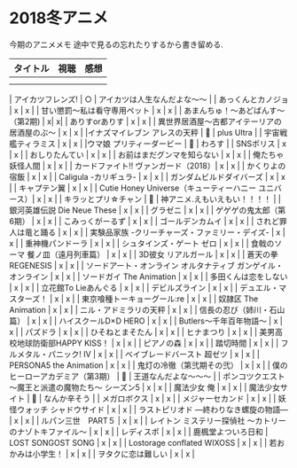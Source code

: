 # 2018冬アニメ
今期のアニメメモ
途中で見るの忘れたりするから書き留める.

|  タイトル  |  視聴  | 感想  |
| ------- | ------- | ------- |
||||
||||

| アイカツフレンズ! | ○ | アイカツは人生なんだよな〜〜 |
| あっくんとカノジョ | x | x |
| 甘い懲罰～私は看守専用ペット | x | x |
| あまんちゅ！～あどばんす～（第2期) | x| x|
| ありすorありす | x | x |
| 異世界居酒屋～古都アイテーリアの居酒屋のぶ～ | x | x | 
|イナズマイレブン アレスの天秤 | 🙆 | plus Ultra |
| 宇宙戦艦ティラミス | x | x |
|ウマ娘 プリティーダービー | 🙆 | わろす |
| SNSポリス | x | x |
| おしりたんてい | x | x |
| お前はまだグンマを知らない | x | x | 
| 俺たちゃ妖怪人間 | x | x |
| カードファイト!! ヴァンガード（2018）| x | x |
| かくりよの宿飯 | x | x |
| Caligula -カリギュラ- | x | x |
| ガンダムビルドダイバーズ | x | x |
| キャプテン翼 | x | x |
| Cutie Honey Universe（キューティーハニー ユニバース）| x | x |
| キラッとプリ☆チャン | 🙆 | 神アニメ.えもいえもい！！！！ |
| 銀河英雄伝説 Die Neue These | x | x |
| グラゼニ | x | x |
| ゲゲゲの鬼太郎（第6期） | x | x |
| こみっくがーるず | x | x |
| ゴールデンカムイ | x | x |
| されど罪人は竜と踊る | x | x |
| 実験品家族 -クリーチャーズ・ファミリー・デイズ- | x | x |
| 重神機パンドーラ | x | x |
| シュタインズ・ゲート ゼロ | x | x |
| 食戟のソーマ 餐ノ皿（遠月列車篇） | x | x |
| 3D彼女 リアルガール | x | x |
| 蒼天の拳 REGENESIS | x | x |
| ソードアート・オンライン オルタナティブ ガンゲイル・オンライン | x | x |
| ソードガイ The Animation | x | x |
| 多田くんは恋をしない | x | x |
| 立花館To Lieあんぐる | x | x |
| デビルズライン | x | x |
| デュエル・マスターズ！ | x | x |
| 東京喰種トーキョーグール:re | x | x |
| 奴隷区 The Animation | x | x |
| ニル・アドミラリの天秤 | x | x |
| 信長の忍び（姉川・石山篇） | x | x |
| ハイスクールD×D HERO | x | x |
| Butlers～千年百年物語～ | x | x |
| パズドラ | x | x |
| ひそねとまそたん | x | x |
| ヒナまつり | x | x |
| 美男高校地球防衛部HAPPY KISS！ | x | x |
| ピアノの森 | x | x |
| 踏切時間 | x | x |
| フルメタル・パニック! IV | x | x |
| ベイブレードバースト 超ゼツ | x | x |
| PERSONA5 the Animation | x | x |
| 鬼灯の冷徹（第弐期その弐） | x | x |
| 僕のヒーローアカデミア（第3期） | 🙆 | 王道なんだよな〜〜〜 |
| ポンコツクエスト～魔王と派遣の魔物たち～ シーズン5 | x | x |
| 魔法少女 俺 | x | x |
| 魔法少女サイト | 🙆 | なんか辛そう |
| メガロボクス | x | x |
| メジャーセカンド | x | x |
| 妖怪ウォッチ シャドウサイド | x | x |
| ラストピリオド ―終わりなき螺旋の物語― | x | x |
| ルパン三世　PART５ | x | x |
| レイトン ミステリー探偵社 ～カトリーのナゾトキファイル～ | x | x |
| レディスポ | x | x |
| 鹿楓堂よついろ日和
| LOST SONGOST SONG | x | x |
| Lostorage conflated WIXOSS | x | x |
| 若おかみは小学生！ | x | x |
| ヲタクに恋は難しい | x | x |
